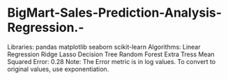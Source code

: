 # BigMart-Sales-Prediction-Analysis-Regression.-
Libraries: pandas matplotlib seaborn scikit-learn Algorithms: Linear Regression Ridge Lasso Decision Tree Random Forest Extra Tress Mean Squared Error: 0.28  Note: The Error metric is in log values. To convert to original values, use exponentiation.
